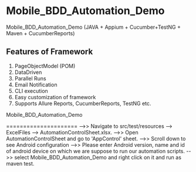 # Mobile_BDD_Automation_Demo
Mobile_BDD_Automation_Demo (JAVA + Appium + Cucumber+TestNG + Maven + CucumberReports)

## Features of Framework
1. PageObjectModel (POM)
2. DataDriven
3. Parallel Runs
4. Email Notification
5. CLI execution
6. Easy customization of framework 
7. Supports Allure Reports, CucumberReports, TestNG etc.

Mobile_BDD_Automation_Demo

===================== -->> Navigate to src/test/resources --> ExcelFiles --> AutomationControlSheet.xlsx. -->> Open AutomationControlSheet and go to 'AppControl' sheet. -->> Scroll down to see Android configuration -->> Please enter Android version, name and id of android device on which we are suppose to run our automation scripts. -->> select Mobile_BDD_Automation_Demo and right click on it and run as maven test.